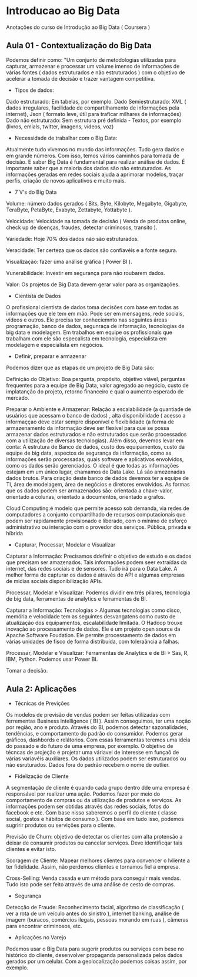 # Introducao ao Big Data

Anotações do curso de Introdução ao Big Data ( Coursera )

## Aula 01 - Contextualização do Big Data

Podemos definir como: "Um conjunto de metodologias utilizadas para capturar, armazenar e processar um volume imenso de informações de várias fontes ( dados estruturados e não estruturados ) com o objetivo de acelerar a tomada de decisão e trazer vantagem competitiva.

- Tipos de dados:

Dado estruturado: Em tabelas, por exemplo.
Dado Semiestruturado: XML ( dados irregulares, facilidade de compartilhamento de informações pela internet), Json ( formato leve, útil para traficar milhares de informações)
Dado não estruturado: Sem estrutura pré definida - Textos, por exemplo (livros, emials, twitter, imagens, vídeos, voz)

- Necessidade de trabalhar com o Big Data:

Atualmente tudo vivemos no mundo das informações. Tudo gera dados e em grande números. Com isso, temos vários caminhos para tomada de decisão. E saber Big Data é fundamental para realizar análise de dados. É importante saber que a maioria dos dados são não estruturados. As informações geradas em redes sociais ajuda a aprimorar modelos, traçar perfis, criação de novos aplicativos e muito mais.

- 7 V's do Big Data

Volume: número dados gerados ( Bits, Byte, Kilobyte, Megabyte, Gigabyte, TeraByte, PetaByte, Exabyte, Zettabyte, Yottabyte ).

Velocidade: Velocidade na tomada de decisão ( Venda de produtos online, check up de doenças, fraudes, detectar criminosos, transito ).

Variedade: Hoje 70% dos dados não são estruturados.

Veracidade: Ter certeza que os dados são confiavéis e a fonte segura.

Visualização: fazer uma análise gráfica ( Power BI ).

Vunerabilidade: Investir em segurança para não roubarem dados.

Valor: Os projetos de Big Data devem gerar valor para as organizações.

- Cientista de Dados

O profissional cientista de dados toma decisões com base em todas as informações que ele tem em mão. Pode ser em mensagens, rede sociais, vídeos e outros. Ele precisa ter conheciemnto nas seguintes áreas programação, banco de dados, segunraça de informação, tecnologias de big data e modelagem. Em trabalhos em equipe os profissionais que trabalham com ele são especalista em tecnologia, especialista em modelagem e especialista em negócios. 

- Definir, preparar e armazenar 

Podemos dizer que as etapas de um projeto de Big Data são:

Definição do Objetivo: Boa pergunta, propósito, objetivo viável, perguntas frequentes para a equipe de Big Data, valor agregado ao negócio, custo de implatanção do projeto, retorno financeiro e qual o aumento esperado de mercado.

Preparar o Ambiente e Armazenar: Relação a escalabilidade (a quantiade de usuários que acessam o banco de dados) , alta disponibilidade ( acesso a informaççao deve estar sempre disponível e flexibilidade (a forma de armazenamento da informação deve ser flexível para que se possa armazenar dados estruturados e não estruturados que serão processados com a utilização de diversas tecnologias). Além disso, devemos levar em conta: A estrutura de Banco de dados, custo dos equipamentos, custo da equipe de big data, aspectos de segurança da informação, como as informações serão processadas, quais software e aplicativos envolvidos, como os dados serão gerenciados. O ideal é que todas as informações estejam em um único lugar, chamamos de Data Lake. Lá são amezenadas dados brutos. Para criação deste banco de dados devemos ter a equipe de TI, área de modelagem, área de negócios e diretores envolvidos. As formas que os dados podem ser armazenados são: orientada a chave-valor, orientado a colunas, orientado a documentos, orientado a grafos.

Cloud Computing:é modelo que permite acesso sob demanda, via redes de computadores a conjunto compartilhado de recursos computacionais que podem ser rapidamente provisionado e liberado, com o mínimo de esforço administrativo ou interação com o provedor dos serviços. Pública, privada e híbrida 

- Capturar, Processar, Modelar e Visualizar

Capturar a Informação: Precisamos ddefinir o objetivo de estudo e os dados que precisam ser amazenados. Tais informações podem seer extraídas da internet, das redes sociais e de sensores. Tudo irá para o Data Lake. A melhor forma de capturar os dados é através de API e algumas empresas de midias sociais disponibilização APIs.

Processar, Modelar e Visualizar: Podemos dividir em três pilares, tecnologia de big data, ferramentas de analytics e ferramentas de BI.

Capturar a Informação: Tecnologias > Algumas tecnologias como disco, memória e velocidade tem as seguintes desvangatens como custo de atualização dos equipamentos, escalabilidade limitada. O Hadoop trouxe inovação ao processamento de dados. Ele é um projeto open source da Apache Software Foudation. Ele permite processamento de dados em várias unidades de fisco de forma distribuída, com toleraância a falhas. 

Processar, Modelar e Visualizar: Ferramentas de Analytics e de BI > Sas, R, IBM, Python. Podemos usar Power BI.

Tomar a decisão.

## Aula 2: Aplicações

- Técnicas de Previções

Os modelos de previsão de vendas podem ser feitas utilizadas com ferrementas Business Intelligence ( BI ). Assim conseguimos, ter uma noção por região, ano e produto. Através do BI, podemos detectar sazonalidades, tendências, e comportamento do padrão do consumidor. Podemos gerar gráficos, dashbords e relátorios. Com essas ferramentas teremos uma ideia do passado e do futuro de uma empresa, por exemplo. O objetivo de técncas de projeção é projetar uma váriavel de interesse em funçaõ de várias variavéis auxiliares. Os dados utilizados podem ser estruturados ou não esruturados. Dados fora do padrão recebem o nome de outlier.

- Fidelização de Cliente

A segmentação de cliente é quando cada grupo dentro dde uma empresa é responsável por realizar uma ação. Podemos fazer por meio do comportamento de compras ou da utilização de produtos e serviços. As informações podem ser obtidas através das redes sociais, fotos do facebook e etc. Com base nisso saberemos o perfil do cliente ( classe social, gostos e hábitos de consumo ). Com base em tudo isso, podemos sugririr produtos ou servições para o cliente. 

Previsão de Churn: objetivo de detectar os clientes com alta protensão a deixar de consumir produtos ou cancelar serviços. Deve identificqar tais clientes e evitar isto.

Scoragem de Cliente: Mapear melhores clientes para convencer o lvliente a ter fidelidade. Assim, não perdemos clientes e tornamos fiel a empresa.

Cross-Selling: Venda casada e um método para conseguir mais vendas. Tudo isto pode ser feito através de uma análise de cesto de compras.

- Segurança 

Detecção de Fraude: Reconhecimento facial, algoritmo de classificação ( ver a rota de um veículo antes do sinistro ), internet banking, análise de imagem (buracos, comércios ilegais, pessoas morando em ruas ), câmeras para encontrar criminosos, etc.

- Aplicações no Varejo

Podemos usar o Big Data para sugerir produtos ou serviços com bese no histórico do cliente, desenvolver propaganda personalizada pelos dados gerados por um celular. Com a geolocalização podemos coisas assim, por exemplo. 

